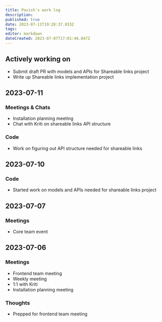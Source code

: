 ```yaml
---
title: Pavish's work log
description: 
published: true
date: 2023-07-11T19:28:37.033Z
tags: 
editor: markdown
dateCreated: 2023-07-07T17:01:46.847Z
---
```


## Actively working on
* Submit draft PR with models and APIs for Shareable links project
* Write up Shareable links implementation project

## 2023-07-11
### Meetings & Chats
* Installation planning meeting
* Chat with Kriti on shareable links API structure

### Code
* Work on figuring out API structure needed for shareable links

## 2023-07-10
### Code
* Started work on models and APIs needed for shareable links project

## 2023-07-07
### Meetings
* Core team event

## 2023-07-06
### Meetings
* Frontend team meeting
* Weekly meeting
* 1:1 with Kriti
* Installation planning meeting

### Thoughts
* Prepped for frontend team meeting
